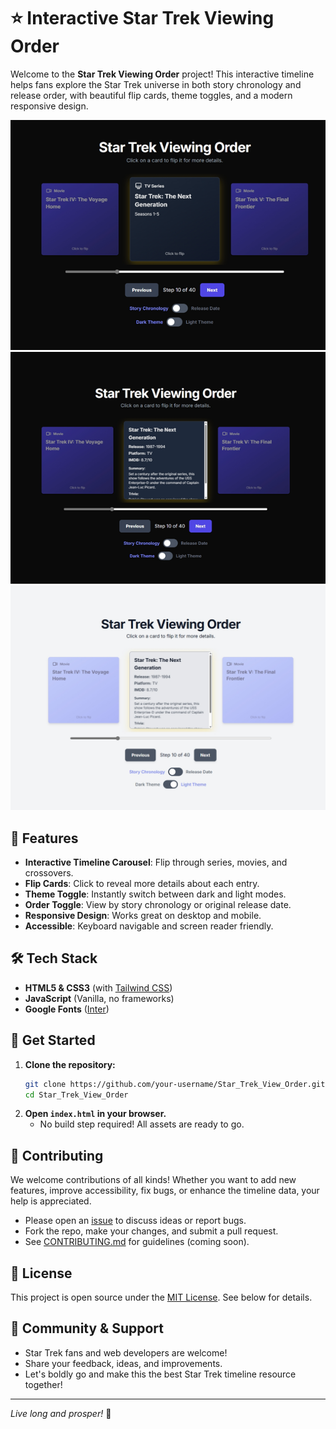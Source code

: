 # ⭐ Interactive Star Trek Viewing Order

Welcome to the **Star Trek Viewing Order** project! This interactive timeline helps fans explore the Star Trek universe in both story chronology and release order, with beautiful flip cards, theme toggles, and a modern responsive design.

![Movies and TV Shows Card View](assets/images/Movie&TV_Show_Cards.png)
![Trivia Cards](assets/images/Trivia_Cards.png)
![Light Theme](assets/images/Light_theme.png)

## 🚀 Features
- **Interactive Timeline Carousel**: Flip through series, movies, and crossovers.
- **Flip Cards**: Click to reveal more details about each entry.
- **Theme Toggle**: Instantly switch between dark and light modes.
- **Order Toggle**: View by story chronology or original release date.
- **Responsive Design**: Works great on desktop and mobile.
- **Accessible**: Keyboard navigable and screen reader friendly.

## 🛠️ Tech Stack
- **HTML5 & CSS3** (with [Tailwind CSS](https://tailwindcss.com/))
- **JavaScript** (Vanilla, no frameworks)
- **Google Fonts** ([Inter](https://fonts.google.com/specimen/Inter))

## 🌟 Get Started
1. **Clone the repository:**
   ```sh
   git clone https://github.com/your-username/Star_Trek_View_Order.git
   cd Star_Trek_View_Order
   ```
2. **Open `index.html` in your browser.**
   - No build step required! All assets are ready to go.

## 🤝 Contributing
We welcome contributions of all kinds! Whether you want to add new features, improve accessibility, fix bugs, or enhance the timeline data, your help is appreciated.

- Please open an [issue](https://github.com/your-username/Star_Trek_View_Order/issues) to discuss ideas or report bugs.
- Fork the repo, make your changes, and submit a pull request.
- See [CONTRIBUTING.md](CONTRIBUTING.md) for guidelines (coming soon).

## 📄 License
This project is open source under the [MIT License](LICENSE). See below for details.

## 💬 Community & Support
- Star Trek fans and web developers are welcome!
- Share your feedback, ideas, and improvements.
- Let's boldly go and make this the best Star Trek timeline resource together!

---

*Live long and prosper!* 🖖
